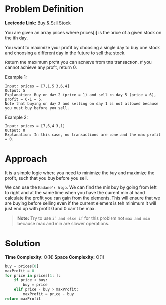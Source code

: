 # Problem Definition

**Leetcode Link:** [Buy & Sell Stock](https://leetcode.com/problems/best-time-to-buy-and-sell-stock/description/)

You are given an array prices where prices[i] is the price of a given stock on the ith day.

You want to maximize your profit by choosing a single day to buy one stock and choosing a different day in the future to sell that stock.

Return the maximum profit you can achieve from this transaction. If you cannot achieve any profit, return 0.

 

Example 1:
```
Input: prices = [7,1,5,3,6,4]
Output: 5
Explanation: Buy on day 2 (price = 1) and sell on day 5 (price = 6), profit = 6-1 = 5.
Note that buying on day 2 and selling on day 1 is not allowed because you must buy before you sell.
```

Example 2:
```
Input: prices = [7,6,4,3,1]
Output: 0
Explanation: In this case, no transactions are done and the max profit = 0.
```

# Approach

It is a simple logic where you need to minimize the buy and maximize the profit, such that you buy before you sell.

We can use the `Kadane's Algo`. We can find the min buy by going from left to right and at the same time when you have the current min at hand calculate the profit you can gain from the elements. This will ensure that we are buying before selling even if the current element is teh minimum it will just end up with profit 0 and 0 can't be max. 

> **Note:**
> Try to use `if and else if` for this problem not `max and min` because max and min are slower operations.


# Solution

**Time Complexity:** O(N)
**Space Complexity:** O(1)

```python
buy = prices[0]
maxProfit = 0
for price in prices[1: ]:
    if price < buy:
        buy = price
    elif price - buy > maxProfit:
        maxProfit = price - buy
return maxProfit
```